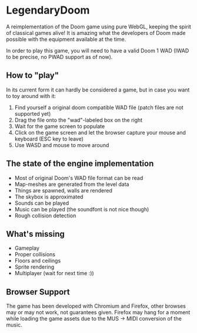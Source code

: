 LegendaryDoom
=============

A reimplementation of the Doom game using pure WebGL, keeping the spirit of classical games alive! It is amazing what the developers of Doom made possible with the equipment available at the time.

In order to play this game, you will need to have a valid Doom 1 WAD (IWAD to be precise, no PWAD support as of now).

How to "play"
-------------

In its current form it can hardly be considered a game, but in case you want to toy around with it:

1. Find yourself a original doom compatible WAD file (patch files are not supported yet)
2. Drag the file onto the "wad"-labeled box on the right
3. Wait for the game screen to populate
4. Click on the game screen and let the browser capture your mouse and keyboard (ESC key to leave)
5. Use WASD and mouse to move around

The state of the engine implementation
--------------------------------------

* Most of original Doom's WAD file format can be read
* Map-meshes are generated from the level data
* Things are spawned, walls are rendered
* The skybox is approximated
* Sounds can be played
* Music can be played (the soundfont is not nice though)
* Rough collision detection

What's missing
--------------

* Gameplay
* Proper collisions
* Floors and ceilings
* Sprite rendering
* Multiplayer (wait for next time :))

Browser Support
---------------

The game has been developed with Chromium and Firefox, other browses may or may not work, not guarantees given. Firefox may hang for a moment while loading the game assets due to the MUS -> MIDI conversion of the music.
